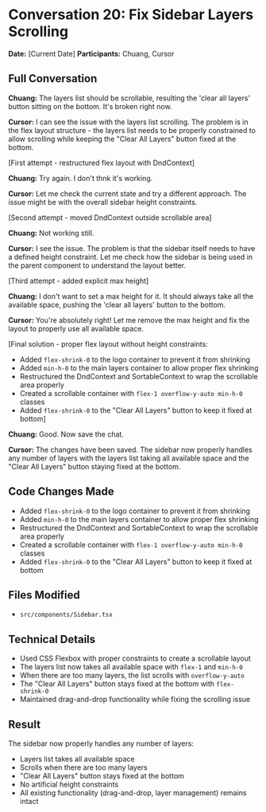 # Conversation 20: Fix Sidebar Layers Scrolling

**Date:** [Current Date]
**Participants:** Chuang, Cursor

## Full Conversation

**Chuang:** The layers list should be scrollable, resulting the 'clear all layers' button sitting on the bottom. It's broken right now.

**Cursor:** I can see the issue with the layers list scrolling. The problem is in the flex layout structure - the layers list needs to be properly constrained to allow scrolling while keeping the "Clear All Layers" button fixed at the bottom.

[First attempt - restructured flex layout with DndContext]

**Chuang:** Try again. I don't thnk it's working.

**Cursor:** Let me check the current state and try a different approach. The issue might be with the overall sidebar height constraints.

[Second attempt - moved DndContext outside scrollable area]

**Chuang:** Not working still.

**Cursor:** I see the issue. The problem is that the sidebar itself needs to have a defined height constraint. Let me check how the sidebar is being used in the parent component to understand the layout better.

[Third attempt - added explicit max height]

**Chuang:** I don't want to set a max height for it. It should always take all the available space, pushing the 'clear all layers' button to the bottom.

**Cursor:** You're absolutely right! Let me remove the max height and fix the layout to properly use all available space.

[Final solution - proper flex layout without height constraints:
- Added `flex-shrink-0` to the logo container to prevent it from shrinking
- Added `min-h-0` to the main layers container to allow proper flex shrinking
- Restructured the DndContext and SortableContext to wrap the scrollable area properly
- Created a scrollable container with `flex-1 overflow-y-auto min-h-0` classes
- Added `flex-shrink-0` to the "Clear All Layers" button to keep it fixed at bottom]

**Chuang:** Good. Now save the chat.

**Cursor:** The changes have been saved. The sidebar now properly handles any number of layers with the layers list taking all available space and the "Clear All Layers" button staying fixed at the bottom.

## Code Changes Made
- Added `flex-shrink-0` to the logo container to prevent it from shrinking
- Added `min-h-0` to the main layers container to allow proper flex shrinking
- Restructured the DndContext and SortableContext to wrap the scrollable area properly
- Created a scrollable container with `flex-1 overflow-y-auto min-h-0` classes
- Added `flex-shrink-0` to the "Clear All Layers" button to keep it fixed at bottom

## Files Modified
- `src/components/Sidebar.tsx`

## Technical Details
- Used CSS Flexbox with proper constraints to create a scrollable layout
- The layers list now takes all available space with `flex-1` and `min-h-0`
- When there are too many layers, the list scrolls with `overflow-y-auto`
- The "Clear All Layers" button stays fixed at the bottom with `flex-shrink-0`
- Maintained drag-and-drop functionality while fixing the scrolling issue

## Result
The sidebar now properly handles any number of layers:
- Layers list takes all available space
- Scrolls when there are too many layers
- "Clear All Layers" button stays fixed at the bottom
- No artificial height constraints
- All existing functionality (drag-and-drop, layer management) remains intact 